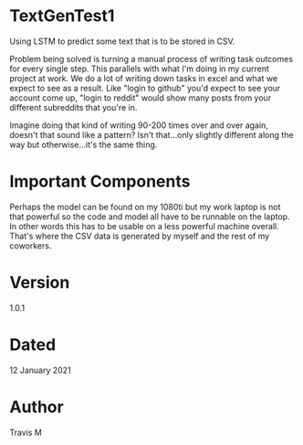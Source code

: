 # TextGenTest1
Using LSTM to predict some text that is to be stored in CSV.

Problem being solved is turning a manual process of writing task outcomes for every single step. This parallels with what I'm doing in my current project at work.
We do a lot of writing down tasks in excel and what we expect to see as a result. Like "login to github" you'd expect to see your account come up, "login to reddit" would show many posts from your different subreddits that you're in.

Imagine doing that kind of writing 90-200 times over and over again, doesn't that sound like a pattern? Isn't that...only slightly different along the way but otherwise...it's the same thing. 

# Important Components
Perhaps the model can be found on my 1080ti but my work laptop is not that powerful so the code and model all have to be runnable on the laptop.  In other words this has to be usable on a less powerful machine overall. That's where the CSV data is generated by myself and the rest of my coworkers.

# Version
1.0.1

# Dated
12 January 2021

# Author
Travis M
